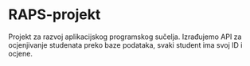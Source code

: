 # RAPS-projekt
Projekt za razvoj aplikacijskog programskog sučelja. Izrađujemo API za ocjenjivanje studenata preko baze podataka, svaki student ima svoj ID i ocjene.

